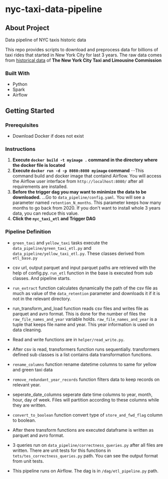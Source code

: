 # nyc-taxi-data-pipeline
## About Project
Data pipeline of NYC taxis historic data

This repo provides scripts to download and preprocess data for billions of taxi rides that started in New York City for last 3 years. The raw data comes from [historical data](https://www1.nyc.gov/site/tlc/about/tlc-trip-record-data.page) of **The New York City Taxi and Limousine Commission**

### Built With
-  Python
-  Spark
-  Airflow

## Getting Started
### Prerequisites
-  Download Docker if does not exist
### Instructions
1. **Execute ```docker build -t myimage .``` command in the directory where the docker file is located**
2. **Execute ```docker run -d -p 8080:8080 myimage``` command**
⋅⋅⋅This command build and docker image that containd Airflow. You will access the Airflow user interface from ```http://localhost:8080/``` after all requirements are installed.
3. **Before the trigger dag you may want to minimize the data to be downloaded.**
...Go to `data_pipeline/config.yaml`. You will see a parameter named `retention_N_months`. This parameter keeps how many months to go back from 2020. If you don't want to install whole 3 years data, you can reduce this value.
4. **Click the `nyc_taxi_etl` and Trigger DAG**
### Pipeline Definition
-   `green_taxi` and `yellow_taxi` tasks execute the `data_pipeline/green_taxi_etl.py` and `data_pipeline/yellow_taxi_etl.py`. These classes derived from `etl_base.py`
-   csv url, output parquet and input parquet paths are retrieved with the help of config.py. `run_etl` function in the base is executed from sub classes. And pipeline starts.
-   `run_extract` function calculates dynamically the path of the csv file as much as value of the `data_retention` parameter and downloads it if it is not in the relevant directory.
-   run_transform_and_load function reads csv files and writes file as parquet and avro format. This is done for the number of files the `raw_file_names_and_year` variable holds. `raw_file_names_and_year` is a tuple that keeps file name and year. This year information is used on data cleaning.
-   Read and write functions are in `helper/read_write.py`. 
-   After csv is read, transformers function runs sequentially. transformers defined sub classes is a list contains data transformation functions.
-   `rename_columns` function rename datetime columns to same for yellow and green taxi data
-   `remove_redundant_year_records` function filters data to keep records on relevant year.
-   seperate_date_columns seperate date time columns to year, month, hour, day of week. Files will partition according to these columns while they are written.
-   `convert_to_boolean` function convert type of `store_and_fwd_flag` column to boolean.
-   After there transform functions are executed dataframe is written as parquet and avro format.
-   3 queries run on `data_pipeline/correctness_queries.py` after all files are written. There are unit tests for this functions in `tets/tes_correctness_queries.py` path. You can see the output format from unit tests.

-   This pipeline runs on Airflow. The dag is in `/dag/etl_pipeline.py` path.
